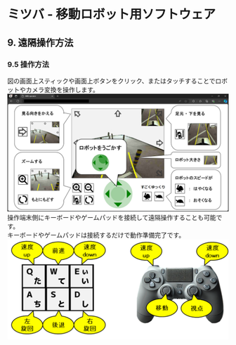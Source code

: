 # ミツバ - 移動ロボット用ソフトウェア

## 9. 遠隔操作方法  
### 9.5 操作方法  
図の画面上スティックや画面上ボタンをクリック、またはタッチすることでロボットやカメラ変換を操作します。  
![操作方法](操作方法.png)  
操作端末側にキーボードやゲームパッドを接続して遠隔操作することも可能です。  
キーボードやゲームパッドは接続するだけで動作準備完了です。  
![操作方法2](操作方法2.png)




















